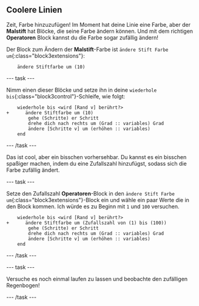 ## Coolere Linien

Zeit, Farbe hinzuzufügen! Im Moment hat deine Linie eine Farbe, aber der **Malstift** hat Blöcke, die seine Farbe ändern können. Und mit dem richtigen **Operatoren** Block kannst du die Farbe sogar zufällig ändern!

Der Block zum Ändern der **Malstift**-Farbe ist `ändere Stift Farbe um`{:class="block3extensions"}:

```blocks3
    ändere Stiftfarbe um (10)
```

--- task ---

Nimm einen dieser Blöcke und setze ihn in deine `wiederhole bis`{:class="block3control"}-Schleife, wie folgt:

```blocks3
    wiederhole bis <wird [Rand v] berührt?> 
+      ändere Stiftfarbe um (10)
        gehe (Schritte) er Schritt
        drehe dich nach rechts um (Grad :: variables) Grad
        ändere [Schritte v] um (erhöhen :: variables)
    end
```

--- /task ---

Das ist cool, aber ein bisschen vorhersehbar. Du kannst es ein bisschen spaßiger machen, indem du eine Zufallszahl hinzufügst, sodass sich die Farbe zufällig ändert.

--- task ---

Setze den Zufallszahl **Operatoren**-Block in den `ändere Stift Farbe um`{:class="block3extensions"}-Block ein und wähle ein paar Werte die in den Block kommen. Ich würde es zu Beginn mit `1` und `100` versuchen.

```blocks3
    wiederhole bis <wird [Rand v] berührt?> 
+      ändere Stiftfarbe um (Zufallszahl von (1) bis (100))
        gehe (Schritte) er Schritt
        drehe dich nach rechts um (Grad :: variables) Grad
        ändere [Schritte v] um (erhöhen :: variables)
    end
```

--- /task ---

--- task ---

Versuche es noch einmal laufen zu lassen und beobachte den zufälligen Regenbogen!

--- /task ---